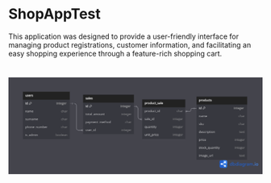 # ShopAppTest
This application was designed to provide a user-friendly interface for managing product registrations, customer information, and facilitating an easy shopping experience through a feature-rich shopping cart.
#
![Diagram](https://github.com/MrNyG25/shopAppTest/blob/master/frontend/src/assets/diagram.png)  
